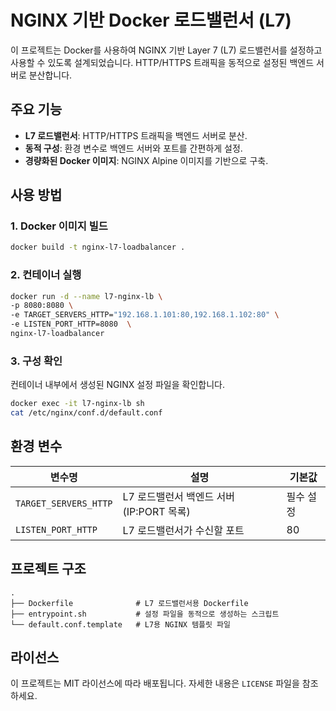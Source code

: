 
# NGINX 기반 Docker 로드밸런서 (L7)

이 프로젝트는 Docker를 사용하여 NGINX 기반 Layer 7 (L7) 로드밸런서를 설정하고 사용할 수 있도록 설계되었습니다. HTTP/HTTPS 트래픽을 동적으로 설정된 백엔드 서버로 분산합니다.

## 주요 기능

- **L7 로드밸런서**: HTTP/HTTPS 트래픽을 백엔드 서버로 분산.
- **동적 구성**: 환경 변수로 백엔드 서버와 포트를 간편하게 설정.
- **경량화된 Docker 이미지**: NGINX Alpine 이미지를 기반으로 구축.


## 사용 방법

### 1. **Docker 이미지 빌드**
```bash
docker build -t nginx-l7-loadbalancer .
```

### 2. **컨테이너 실행**
```bash
docker run -d --name l7-nginx-lb \
-p 8080:8080 \
-e TARGET_SERVERS_HTTP="192.168.1.101:80,192.168.1.102:80" \
-e LISTEN_PORT_HTTP=8080  \
nginx-l7-loadbalancer
```

### 3. **구성 확인**
컨테이너 내부에서 생성된 NGINX 설정 파일을 확인합니다.
```bash
docker exec -it l7-nginx-lb sh
cat /etc/nginx/conf.d/default.conf
```


## 환경 변수

| 변수명                  | 설명                                      | 기본값       |
|-------------------------|-------------------------------------------|--------------|
| `TARGET_SERVERS_HTTP`   | L7 로드밸런서 백엔드 서버 (IP:PORT 목록)   | 필수 설정    |
| `LISTEN_PORT_HTTP`      | L7 로드밸런서가 수신할 포트               | 80           |


## 프로젝트 구조

```plaintext
.
├── Dockerfile              # L7 로드밸런서용 Dockerfile
├── entrypoint.sh           # 설정 파일을 동적으로 생성하는 스크립트
└── default.conf.template   # L7용 NGINX 템플릿 파일
```


## 라이선스

이 프로젝트는 MIT 라이선스에 따라 배포됩니다. 자세한 내용은 `LICENSE` 파일을 참조하세요.
